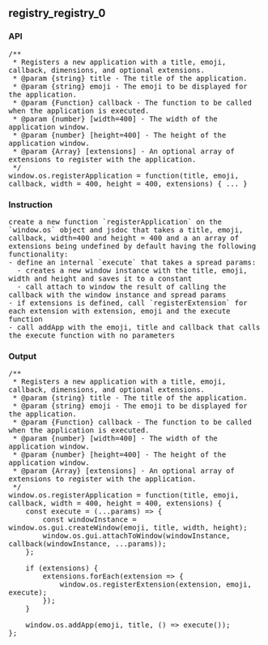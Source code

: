 ## registry_registry_0
### API
<pre style='text-wrap: wrap'>/**
 * Registers a new application with a title, emoji, callback, dimensions, and optional extensions.
 * @param {string} title - The title of the application.
 * @param {string} emoji - The emoji to be displayed for the application.
 * @param {Function} callback - The function to be called when the application is executed.
 * @param {number} [width=400] - The width of the application window.
 * @param {number} [height=400] - The height of the application window.
 * @param {Array} [extensions] - An optional array of extensions to register with the application.
 */
window.os.registerApplication = function(title, emoji, callback, width = 400, height = 400, extensions) { ... }
</pre>
### Instruction
<pre style='text-wrap: wrap'>create a new function `registerApplication` on the `window.os` object and jsdoc that takes a title, emoji, callback, width=400 and height = 400 and a an array of extensions being undefined by default having the following functionality:
- define an internal `execute` that takes a spread params:
  - creates a new window instance with the title, emoji, width and height and saves it to a constant
  - call attach to window the result of calling the callback with the window instance and spread params
- if extensions is defined, call `registerExtension` for each extension with extension, emoji and the execute function
- call addApp with the emoji, title and callback that calls the execute function with no parameters</pre>
### Output
<pre style='text-wrap: wrap'>/**
 * Registers a new application with a title, emoji, callback, dimensions, and optional extensions.
 * @param {string} title - The title of the application.
 * @param {string} emoji - The emoji to be displayed for the application.
 * @param {Function} callback - The function to be called when the application is executed.
 * @param {number} [width=400] - The width of the application window.
 * @param {number} [height=400] - The height of the application window.
 * @param {Array} [extensions] - An optional array of extensions to register with the application.
 */
window.os.registerApplication = function(title, emoji, callback, width = 400, height = 400, extensions) {
    const execute = (...params) => {
        const windowInstance = window.os.gui.createWindow(emoji, title, width, height);
        window.os.gui.attachToWindow(windowInstance, callback(windowInstance, ...params));
    };

    if (extensions) {
        extensions.forEach(extension => {
            window.os.registerExtension(extension, emoji, execute);
        });
    }

    window.os.addApp(emoji, title, () => execute());
};
</pre>
